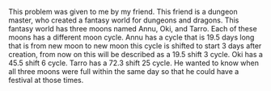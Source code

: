 This problem was given to me by my friend. This friend is a dungeon master, who created a fantasy world for dungeons and dragons. This fantasy world has three moons named Annu, Oki, and Tarro. Each of these moons has a different moon cycle. Annu has a cycle that is 19.5 days long that is from new moon to new moon this cycle is shifted to start 3 days after creation, from now on this will be described as a 19.5 shift 3 cycle. Oki has a 45.5 shift 6 cycle.
Tarro has a 72.3 shift 25 cycle. He wanted to know when all three moons were full within the same day so that he could have a festival at those times.